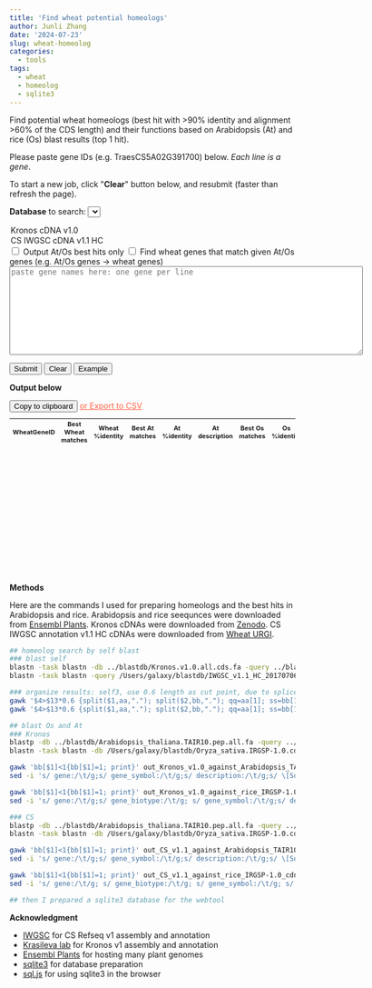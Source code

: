```yaml
---
title: 'Find wheat potential homeologs'
author: Junli Zhang
date: '2024-07-23'
slug: wheat-homeolog
categories:
  - tools
tags:
  - wheat
  - homeolog
  - sqlite3
---
```


Find potential wheat homeologs (best hit with >90% identity and alignment >60% of the CDS length) and their functions based on Arabidopsis (At) and rice (Os) blast results (top 1 hit).

Please paste gene IDs (e.g. TraesCS5A02G391700) below. *Each line is a gene*.

To start a new job, click "**Clear**" button below, and resubmit (faster than refresh the page).

**Database** to search:
<select id="box1">
  <option value="Kronos_cDNA_v1.0">Kronos cDNA v1.0</option>
  <option value="CS_cDNA_HC_v1.1">CS IWGSC cDNA v1.1 HC</option>
</select>  
<input type="checkbox" id="check1" name="check1" />
<label for="check1">Output At/Os best hits only</label>  
<input type="checkbox" id="check2" name="check2" />
<label for="check2">Find wheat genes that match given At/Os genes (e.g. At/Os genes -> wheat genes)</label>

<textarea rows="10" cols="75" id="input" placeholder="paste gene names here: one gene per line"></textarea>
<br />

<button id="run">Submit</button>
<button id="clearseq">Clear</button>
<button id="example">Example</button>

**Output below**

<!-- <textarea rows="10" cols="75" id="output" ></textarea> -->
<!-- <br /> -->
<p id="alert" style="color:blue";></p>
<button id="copytable">Copy to clipboard</button>
<a download="wheat_homeolog_and_function.csv" href="#" onclick="return ExcellentExport.csv(this, 'datatable');" style="color:Tomato;">or Export to CSV</a>
<!-- The button used to copy the text -->
<table id="datatable" style="font-size: 11px;" align="left">
<thead id="thead">
    <tr>
        <th>WheatGeneID</th>
        <th>Best Wheat matches</th>
        <th>Wheat %identity</th>
        <th>Best At matches</th>
        <th>At %identity</th>
        <th>At description</th>
        <th>Best Os matches</th>
        <th>Os %identity</th>
        <th>Os description</th>
    </tr>
</thead>
    <tbody id="tbody"></tbody>
</table>

<div id="gap1" style="margin-top: 300px;"></div>

**Methods**

Here are the commands I used for preparing homeologs and the best hits in Arabidopsis and rice. Arabidopsis and rice seequnces were downloaded from [Ensembl Plants](https://plants.ensembl.org/index.html). Kronos cDNAs were downloaded from [Zenodo](https://zenodo.org/records/11106422). CS IWGSC annotation v1.1 HC cDNAs were downloaded from [Wheat URGI](https://urgi.versailles.inra.fr/download/iwgsc/IWGSC_RefSeq_Annotations/v1.1/).

``` sh
## homeolog search by self blast
### blast self
blastn -task blastn -db ../blastdb/Kronos.v1.0.all.cds.fa -query ../blastdb/Kronos.v1.0.all.cds.fa -outfmt "6 std qlen slen" -perc_identity 90 -word_size 20 -num_threads 40 -out out_Kronos_v1.0_cdna_self_wordsize20.txt &
blastn -task blastn -query /Users/galaxy/blastdb/IWGSC_v1.1_HC_20170706_cds.fasta -db /Users/galaxy/blastdb/IWGSC_v1.1_HC_20170706_cds.fasta -outfmt "6 std qlen slen" -perc_identity 90 -word_size 20 -num_threads 40 -out out_CS_v1.1_HC_self_wordsize20.txt &

### organize results: self3, use 0.6 length as cut point, due to splice variation
gawk '$4>$13*0.6 {split($1,aa,"."); split($2,bb,"."); qq=aa[1]; ss=bb[1]; if(!(qq"\t"ss in cc)) {cc[qq"\t"ss]++; printf("%s\t%s\t%.f\t%s\n",qq,ss,$3,$4)} }' out_CS_v1.1_HC_self_wordsize20.txt > filtered_CS_v1.1_HC_self3.txt
gawk '$4>$13*0.6 {split($1,aa,"."); split($2,bb,"."); qq=aa[1]; ss=bb[1]; if(!(qq"\t"ss in cc)) {cc[qq"\t"ss]++; printf("%s\t%s\t%.f\t%s\n",qq,ss,$3,$4)} }' out_Kronos_v1.0_cdna_self_wordsize20.txt > filtered_Kronos_self3.txt

## blast Os and At
### Kronos
blastp -db ../blastdb/Arabidopsis_thaliana.TAIR10.pep.all.fa -query ../blastdb/Kronos.v1.0.all.pep.fa -outfmt "6 std qlen slen stitle" -max_target_seqs 6 -word_size 3 -num_threads 40 -out out_Kronos_v1.0_against_Arabidopsis_TAIR10_pep_wordsize3.txt &
blastn -task blastn -db /Users/galaxy/blastdb/Oryza_sativa.IRGSP-1.0.cds.all.fa -query ../blastdb/Kronos.v1.0.all.cds.fa -outfmt "6 std qlen slen stitle" -max_target_seqs 6 -word_size 15 -num_threads 40 -out out_Kronos_v1.0_against_rice_IRGSP-1.0_cdna_wordsize15.txt &

gawk 'bb[$1]<1{bb[$1]=1; print}' out_Kronos_v1.0_against_Arabidopsis_TAIR10_pep_wordsize3.txt > top1hit_out_Kronos_v1.0_against_Arabidopsis_TAIR10_pep_wordsize3.txt
sed -i 's/ gene:/\t/g;s/ gene_symbol:/\t/g;s/ description:/\t/g;s/ \[Source/\t/g' top1hit_out_Kronos_v1.0_against_Arabidopsis_TAIR10_pep_wordsize3.txt

gawk 'bb[$1]<1{bb[$1]=1; print}' out_Kronos_v1.0_against_rice_IRGSP-1.0_cdna_wordsize15.txt > top1hit_out_Kronos_v1.0_against_rice_IRGSP-1.0_cdna_wordsize15.txt
sed -i 's/ gene:/\t/g;s/ gene_biotype:/\t/g; s/ gene_symbol:/\t/g;s/ description:/\t/g' top1hit_out_Kronos_v1.0_against_rice_IRGSP-1.0_cdna_wordsize15.txt

### CS
blastp -db ../blastdb/Arabidopsis_thaliana.TAIR10.pep.all.fa -query ../blastdb/Triticum_aestivum.IWGSC.pep.all.fa -outfmt "6 std qlen slen stitle" -max_target_seqs 6 -word_size 3 -num_threads 40 -out out_CS_v1.1_against_Arabidopsis_TAIR10_pep_wordsize3.txt &
blastn -task blastn -db /Users/galaxy/blastdb/Oryza_sativa.IRGSP-1.0.cds.all.fa -query /Users/galaxy/blastdb/IWGSC_v1.1_HC_20170706_cds.fasta -outfmt "6 std qlen slen stitle" -max_target_seqs 6 -word_size 11 -num_threads 40 -out out_CS_v1.1_against_rice_IRGSP-1.0_cdna_wordsize11.txt &

gawk 'bb[$1]<1{bb[$1]=1; print}' out_CS_v1.1_against_Arabidopsis_TAIR10_pep_wordsize3.txt > top1hit_out_CS_v1.1_against_Arabidopsis_TAIR10_pep_wordsize3.txt
sed -i 's/ gene:/\t/g;s/ gene_symbol:/\t/g;s/ description:/\t/g;s/ \[Source/\t/g' top1hit_out_CS_v1.1_against_Arabidopsis_TAIR10_pep_wordsize3.txt

gawk 'bb[$1]<1{bb[$1]=1; print}' out_CS_v1.1_against_rice_IRGSP-1.0_cdna_wordsize11.txt > top1hit_CS_v1.1_against_rice_IRGSP-1.0_cdna_wordsize11.txt
sed -i 's/ gene:/\t/g; s/ gene_biotype:/\t/g; s/ gene_symbol:/\t/g; s/ description:/\t/g'  top1hit_CS_v1.1_against_rice_IRGSP-1.0_cdna_wordsize11.txt

## then I prepared a sqlite3 database for the webtool

```

**Acknowledgment**

- [IWGSC](https://www.wheatgenome.org/) for CS Refseq v1 assembly and annotation
- [Krasileva lab](https://krasilevalab.org/) for Kronos v1 assembly and annotation
- [Ensembl Plants](https://plants.ensembl.org/index.html) for hosting many plant genomes
- [sqlite3](https://www.sqlite.org/) for database preparation
- [sql.js](https://sql.js.org/) for using sqlite3 in the browser

<script src="/tools/sqljs/v1.10.3/sql-wasm.js"></script>
<!-- <script src="/tools/sqlite3/3.46.0/sqlite3.js"></script> -->
<script type="module" src="/libs/get-wheat-homeologs-v6.js"></script>
<script src="/libs/excellentexport.min.js"></script>
<script src="/libs/pako_inflate.min.js"></script>
